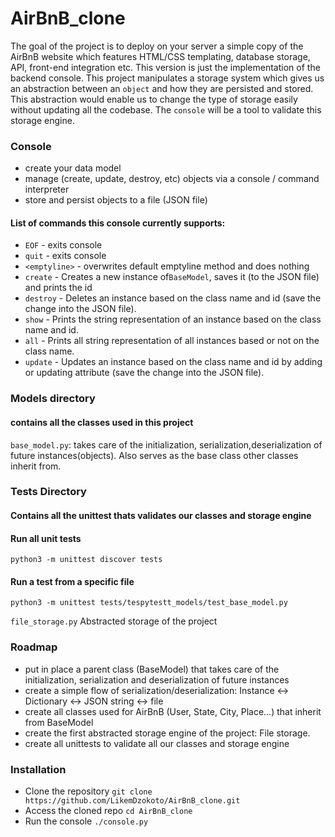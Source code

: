 # AirBnB_clone

The goal of the project is to deploy on your server a simple copy of the AirBnB website which features HTML/CSS templating, database storage, API, front-end integration etc. This version is just the implementation of the backend console. This project manipulates a storage system which gives us an abstraction between an `object`  and how they are persisted and stored. This abstraction would enable us to change the type of storage easily without updating all the codebase. The `console` will be a tool to validate this storage engine.


### Console
* create your data model
* manage (create, update, destroy, etc) objects via a console / command interpreter
* store and persist objects to a file (JSON file)

#### List of commands this console currently supports:
* `EOF` - exits console 
* `quit` - exits console
* `<emptyline>` - overwrites default emptyline method and does nothing
* `create` - Creates a new instance of`BaseModel`, saves it (to the JSON file) and prints the id
* `destroy` - Deletes an instance based on the class name and id (save the change into the JSON file). 
* `show` - Prints the string representation of an instance based on the class name and id.
* `all` - Prints all string representation of all instances based or not on the class name. 
* `update` - Updates an instance based on the class name and id by adding or updating attribute (save the change into the JSON file). 


### Models directory 
#### contains all the classes used in this project
`base_model.py`: takes care of the initialization, serialization,deserialization of future instances(objects). Also serves as the base class other classes inherit from.


### Tests Directory
#### Contains all the unittest thats validates our classes and storage engine 
#### Run all unit tests
`python3 -m unittest discover tests`

#### Run a test from a specific file
`python3 -m unittest tests/tespytestt_models/test_base_model.py`


`file_storage.py` Abstracted storage of the project 

### Roadmap
* put in place a parent class (BaseModel) that takes care of the initialization, serialization and deserialization of future instances
* create a simple flow of serialization/deserialization: Instance <-> Dictionary <-> JSON string <-> file
* create all classes used for AirBnB (User, State, City, Place…) that inherit from BaseModel
* create the first abstracted storage engine of the project: File storage.
* create all unittests to validate all our classes and storage engine

### Installation
* Clone the repository `git clone https://github.com/LikemDzokoto/AirBnB_clone.git`
* Access the cloned repo `cd AirBnB_clone`
* Run the console `./console.py`
